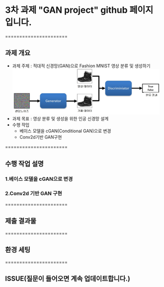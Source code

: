 # 3차 과제 "GAN project" github 페이지 입니다.

======================
## 과제 개요   
* 과제 주제 : 적대적 신경망(GAN)으로 Fashion MNIST 영상 분류 및 생성하기   
![IMAGE](/ignore/images.jpg)
* 과제 목표 : 영상 분류 및 생성을 위한 인공 신경망 설계   
* 수행 작업   
  * 베이스 모델을 cGAN(Conditional GAN)으로 변경   
  * Conv2d기반 GAN구현   

======================   
## 수행 작업 설명
### 1.베이스 모델을 cGAN으로 변경   
### 2.Conv2d 기반 GAN 구현   

======================   
## 제출 결과물   

======================   
## 환경 세팅   

======================   
## ISSUE(질문이 들어오면 계속 업데이트합니다.)   